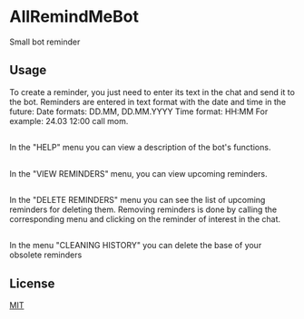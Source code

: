 # AllRemindMeBot
Small bot reminder

## Usage
To create a reminder, you just need to enter its text in the chat and send it to the bot.
Reminders are entered in text format with the date and time in the future:
Date formats: DD.MM, DD.MM.YYYY
Time format: HH:MM
For example: 24.03 12:00 call mom.
##
In the "HELP" menu you can view a description of the bot's functions.
##
In the "VIEW REMINDERS" menu, you can view upcoming reminders.
##
In the "DELETE REMINDERS" menu you can see the list of upcoming reminders for deleting them.
Removing reminders is done by calling the corresponding menu and clicking on the reminder of interest in the chat.
##
In the menu "CLEANING HISTORY" you can delete the base of your obsolete reminders

## License
[MIT](https://choosealicense.com/licenses/mit/)

